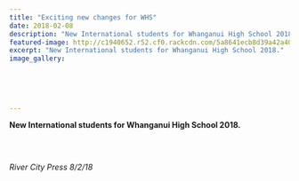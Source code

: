 ```yaml
---
title: "Exciting new changes for WHS"
date: 2018-02-08
description: "New International students for Whanganui High School 2018..."
featured-image: http://c1940652.r52.cf0.rackcdn.com/5a8641ecb8d39a42a400075c/overseas-students-photo-rcp-8-feb.jpg
excerpt: "New International students for Whanganui High School 2018."
image_gallery:
    
    
    
    
    
---
```


<p><strong>New International students for Whanganui High School 2018.</strong></p>
<p><strong><br /></strong></p>
<p><strong><img src=http://c1940652.r52.cf0.rackcdn.com/5a864192b8d39a42a400075a/overseas-students-writeup-rcp-8-feb.jpg alt="" /></strong></p>
<p><em>River City Press 8/2/18</em></p>

